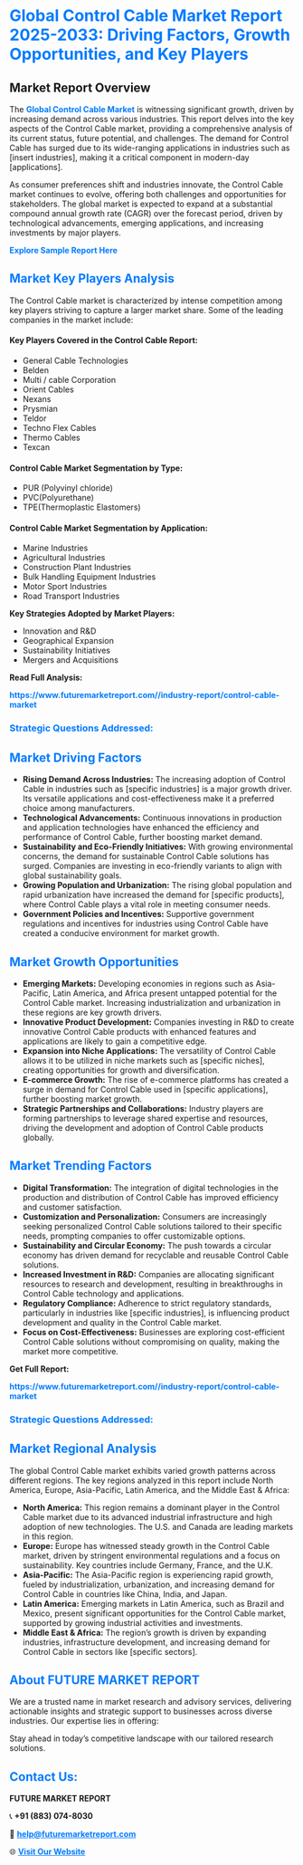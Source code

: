 <h1 style="color: #007BFF;">Global Control Cable Market Report 2025-2033: Driving Factors, Growth Opportunities, and Key Players</h1>

<section id="overview">
<h2>Market Report Overview</h2>
<p>The <a href="https://www.futuremarketreport.com//industry-report/control-cable-market" style="color: #007BFF; text-decoration: none;"><strong>Global Control Cable Market</strong></a> is witnessing significant growth, driven by increasing demand across various industries. This report delves into the key aspects of the Control Cable market, providing a comprehensive analysis of its current status, future potential, and challenges. The demand for Control Cable has surged due to its wide-ranging applications in industries such as [insert industries], making it a critical component in modern-day [applications].</p>
<p>As consumer preferences shift and industries innovate, the Control Cable market continues to evolve, offering both challenges and opportunities for stakeholders. The global market is expected to expand at a substantial compound annual growth rate (CAGR) over the forecast period, driven by technological advancements, emerging applications, and increasing investments by major players.</p>
</section>

<section id="overview">
<p><a href="https://www.futuremarketreport.com//request-sample/reportId=64253" style="color: #007BFF; text-decoration: none;"><strong>Explore Sample Report Here</strong></a></p>
</section>

<section id="key-players">
<h2 style="color: #007BFF;">Market Key Players Analysis</h2>
<p>The Control Cable market is characterized by intense competition among key players striving to capture a larger market share. Some of the leading companies in the market include:</p>
<h4>Key Players Covered in the Control Cable Report:</h4>
<ul><li>General Cable Technologies</li><li>Belden</li><li>Multi / cable Corporation</li><li>Orient Cables</li><li>Nexans</li><li>Prysmian</li><li>Teldor</li><li>Techno Flex Cables</li><li>Thermo Cables</li><li>Texcan</li></ul>
<h4>Control Cable Market Segmentation by Type:</h4>
<ul><li>PUR (Polyvinyl chloride)</li><li>PVC(Polyurethane)</li><li>TPE(Thermoplastic Elastomers)</li></ul>

<h4>Control Cable Market Segmentation by Application:</h4>
<ul><li>Marine Industries</li><li>Agricultural Industries</li><li>Construction Plant Industries</li><li>Bulk Handling Equipment Industries</li><li>Motor Sport Industries</li><li>Road Transport Industries</li></ul>
<p><strong>Key Strategies Adopted by Market Players:</strong></p>
<ul>
<li>Innovation and R&D</li>
<li>Geographical Expansion</li>
<li>Sustainability Initiatives</li>
<li>Mergers and Acquisitions</li>
</ul>
</section>

<section>
<p><strong>Read Full Analysis: </strong></p><a href="https://www.futuremarketreport.com//industry-report/control-cable-market" style="color: #007BFF; text-decoration: none;"><strong>https://www.futuremarketreport.com//industry-report/control-cable-market</strong></a>
<h3 style="color: #007BFF;">Strategic Questions Addressed:</h3>
</section>

<section id="driving-factors">
<h2 style="color: #007BFF;">Market Driving Factors</h2>
<ul>
<li><strong>Rising Demand Across Industries:</strong> The increasing adoption of Control Cable in industries such as [specific industries] is a major growth driver. Its versatile applications and cost-effectiveness make it a preferred choice among manufacturers.</li>
<li><strong>Technological Advancements:</strong> Continuous innovations in production and application technologies have enhanced the efficiency and performance of Control Cable, further boosting market demand.</li>
<li><strong>Sustainability and Eco-Friendly Initiatives:</strong> With growing environmental concerns, the demand for sustainable Control Cable solutions has surged. Companies are investing in eco-friendly variants to align with global sustainability goals.</li>
<li><strong>Growing Population and Urbanization:</strong> The rising global population and rapid urbanization have increased the demand for [specific products], where Control Cable plays a vital role in meeting consumer needs.</li>
<li><strong>Government Policies and Incentives:</strong> Supportive government regulations and incentives for industries using Control Cable have created a conducive environment for market growth.</li>
</ul>
</section>

<section id="growth-opportunities">
<h2 style="color: #007BFF;">Market Growth Opportunities</h2>
<ul>
<li><strong>Emerging Markets:</strong> Developing economies in regions such as Asia-Pacific, Latin America, and Africa present untapped potential for the Control Cable market. Increasing industrialization and urbanization in these regions are key growth drivers.</li>
<li><strong>Innovative Product Development:</strong> Companies investing in R&D to create innovative Control Cable products with enhanced features and applications are likely to gain a competitive edge.</li>
<li><strong>Expansion into Niche Applications:</strong> The versatility of Control Cable allows it to be utilized in niche markets such as [specific niches], creating opportunities for growth and diversification.</li>
<li><strong>E-commerce Growth:</strong> The rise of e-commerce platforms has created a surge in demand for Control Cable used in [specific applications], further boosting market growth.</li>
<li><strong>Strategic Partnerships and Collaborations:</strong> Industry players are forming partnerships to leverage shared expertise and resources, driving the development and adoption of Control Cable products globally.</li>
</ul>
</section>

<section id="trending-factors">
<h2 style="color: #007BFF;">Market Trending Factors</h2>
<ul>
<li><strong>Digital Transformation:</strong> The integration of digital technologies in the production and distribution of Control Cable has improved efficiency and customer satisfaction.</li>
<li><strong>Customization and Personalization:</strong> Consumers are increasingly seeking personalized Control Cable solutions tailored to their specific needs, prompting companies to offer customizable options.</li>
<li><strong>Sustainability and Circular Economy:</strong> The push towards a circular economy has driven demand for recyclable and reusable Control Cable solutions.</li>
<li><strong>Increased Investment in R&D:</strong> Companies are allocating significant resources to research and development, resulting in breakthroughs in Control Cable technology and applications.</li>
<li><strong>Regulatory Compliance:</strong> Adherence to strict regulatory standards, particularly in industries like [specific industries], is influencing product development and quality in the Control Cable market.</li>
<li><strong>Focus on Cost-Effectiveness:</strong> Businesses are exploring cost-efficient Control Cable solutions without compromising on quality, making the market more competitive.</li>
</ul>
</section>

<section>
<p><strong>Get Full Report: </strong></p><a href="https://www.futuremarketreport.com//industry-report/control-cable-market" style="color: #007BFF; text-decoration: none;"><strong>https://www.futuremarketreport.com//industry-report/control-cable-market</strong></a>
<h3 style="color: #007BFF;">Strategic Questions Addressed:</h3>
</section>


<section id="regional-analysis">
<h2 style="color: #007BFF;">Market Regional Analysis</h2>
<p>The global Control Cable market exhibits varied growth patterns across different regions. The key regions analyzed in this report include North America, Europe, Asia-Pacific, Latin America, and the Middle East & Africa:</p>
<ul>
<li><strong>North America:</strong> This region remains a dominant player in the Control Cable market due to its advanced industrial infrastructure and high adoption of new technologies. The U.S. and Canada are leading markets in this region.</li>
<li><strong>Europe:</strong> Europe has witnessed steady growth in the Control Cable market, driven by stringent environmental regulations and a focus on sustainability. Key countries include Germany, France, and the U.K.</li>
<li><strong>Asia-Pacific:</strong> The Asia-Pacific region is experiencing rapid growth, fueled by industrialization, urbanization, and increasing demand for Control Cable in countries like China, India, and Japan.</li>
<li><strong>Latin America:</strong> Emerging markets in Latin America, such as Brazil and Mexico, present significant opportunities for the Control Cable market, supported by growing industrial activities and investments.</li>
<li><strong>Middle East & Africa:</strong> The region’s growth is driven by expanding industries, infrastructure development, and increasing demand for Control Cable in sectors like [specific sectors].</li>
</ul>
</section>

<footer>
<h2 style="color: #007BFF;">About FUTURE MARKET REPORT</h2>
<p>We are a trusted name in market research and advisory services, delivering actionable insights and strategic support to businesses across diverse industries. Our expertise lies in offering:</p>

<p>Stay ahead in today’s competitive landscape with our tailored research solutions.</p>

<h2 style="color: #007BFF;">Contact Us:</h2>
<p><strong>FUTURE MARKET REPORT</strong></p>
<p>📞 <strong>+91 (883) 074-8030</strong></p>
<p>📧 <strong><a href="mailto:help@futuremarketreport.com" style="color: #007BFF;">help@futuremarketreport.com</a></strong></p>
<p>🌐 <strong><a href="https://www.futuremarketreport.com/" style="color: #007BFF;">Visit Our Website</a></strong></p>
</footer>